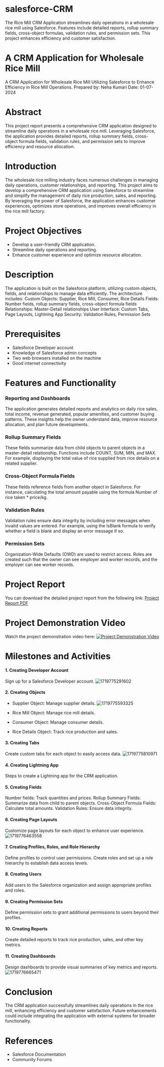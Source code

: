 # salesforce-CRM
The Rice Mill CRM Application streamlines daily operations in a wholesale rice mill using Salesforce. Features include detailed reports, rollup summary fields, cross-object formulas, validation rules, and permission sets. This project enhances efficiency and customer satisfaction.
# A CRM Application for Wholesale Rice Mill
A CRM Application for Wholesale Rice Mill Utilizing Salesforce to Enhance Efficiency in Rice Mill Operations.
Prepared by: Neha Kumari
Date: 01-07-2024
# Abstract
This project report presents a comprehensive CRM application designed to streamline daily operations in a wholesale rice mill. Leveraging Salesforce, the application provides detailed reports, rollup summary fields, cross-object formula fields, validation rules, and permission sets to improve efficiency and resource allocation.
# Introduction
The wholesale rice milling industry faces numerous challenges in managing daily operations, customer relationships, and reporting. This project aims to develop a comprehensive CRM application using Salesforce to streamline and simplify the management of daily rice production, sales, and reporting. By leveraging the power of Salesforce, the application enhances customer experiences, optimizes store operations, and improves overall efficiency in the rice mill factory.
# Project Objectives
- Develop a user-friendly CRM application.
- Streamline daily operations and reporting.
- Enhance customer experience and optimize resource allocation.
# Description
The application is built on the Salesforce platform, utilizing custom objects, fields, and relationships to manage data efficiently. The architecture includes:
Custom Objects: Supplier, Rice Mill, Consumer, Rice Details
Fields: Number fields, rollup summary fields, cross-object formula fields
Relationships: Master-Detail relationships
User Interface: Custom Tabs, Page Layouts, Lightning App
Security: Validation Rules, Permission Sets
# Prerequisites
- Salesforce Developer account
- Knowledge of Salesforce admin concepts
- Two web browsers installed on the machine
- Good internet connectivity
# Features and Functionality
### Reporting and Dashboards
The application generates detailed reports and analytics on daily rice sales, total income, revenue generated, popular amenities, and customer buying patterns. These insights help the owner understand data, improve resource allocation, and plan future developments.
### Rollup Summary Fields
These fields summarize data from child objects to parent objects in a master-detail relationship. Functions include COUNT, SUM, MIN, and MAX. For example, displaying the total value of rice supplied from rice details on a related supplier.
### Cross-Object Formula Fields
These fields reference fields from another object in Salesforce. For instance, calculating the total amount payable using the formula Number of rice taken * price/kg.
### Validation Rules
Validation rules ensure data integrity by including error messages when invalid values are entered. For example, using the IsBlank formula to verify whether a field is blank and display an error message if so.
### Permission Sets
Organization-Wide Defaults (OWD) are used to restrict access. Roles are created such that the owner can see employer and worker records, and the employer can see worker records.
# Project Report
You can download the detailed project report from the following link:
[Project Report PDF](./SI-1567-1719246208.pdf)
# Project Demonstration Video
Watch the project demonstration video here:
[![Project Demonstration Video](https://drive.google.com/file/d/1g1gs6I09ukZ9x_fozGs8hkfjr85UlCQP/view?usp=drive_link)](https://drive.google.com/file/d/1g1gs6I09ukZ9x_fozGs8hkfjr85UlCQP/view?usp=drive_link)


# Milestones and Activities
#### 1. Creating Developer Account
Sign up for a Salesforce Developer account.
![1719775291602](https://github.com/Neha0916/salesforce-CRM/assets/98107526/5cab1451-f38c-4e9f-9bc0-45f28075d262)

#### 2. Creating Objects
- Supplier Object: Manage supplier details.
![1719775593325](https://github.com/Neha0916/salesforce-CRM/assets/98107526/cd308339-36ea-44e4-8642-9ef1a42c64d8)

- Rice Mill Object: Manage rice mill details.
- Consumer Object: Manage consumer details.
- Rice Details Object: Track rice production and sales.
#### 3. Creating Tabs
Create custom tabs for each object to easily access data.
![1719775810971](https://github.com/Neha0916/salesforce-CRM/assets/98107526/27b2b1d0-0af4-4384-898d-6f6a02969644)

#### 4. Creating Lightning App
Steps to create a Lightning app for the CRM application.
#### 5. Creating Fields
Number fields: Track quantities and prices.
Rollup Summary Fields: Summarize data from child to parent objects.
Cross-Object Formula Fields: Calculate total amounts.
Validation Rules: Ensure data integrity.
#### 6. Creating Page Layouts
Customize page layouts for each object to enhance user experience.
![1719776463558](https://github.com/Neha0916/salesforce-CRM/assets/98107526/271daa62-6021-44b3-ba1d-6c1091196c2c)

#### 7. Creating Profiles, Roles, and Role Hierarchy
Define profiles to control user permissions.
Create roles and set up a role hierarchy to establish data access levels.
#### 8. Creating Users
Add users to the Salesforce organization and assign appropriate profiles and roles.
#### 9. Creating Permission Sets
Define permission sets to grant additional permissions to users beyond their profiles.
#### 10. Creating Reports
Create detailed reports to track rice production, sales, and other key metrics.
#### 11. Creating Dashboards
Design dashboards to provide visual summaries of key metrics and reports.
![1719776665471](https://github.com/Neha0916/salesforce-CRM/assets/98107526/8dbe2731-917d-48db-94a8-6e8f27887d72)

# Conclusion
The CRM application successfully streamlines daily operations in the rice mill, enhancing efficiency and customer satisfaction. Future enhancements could include integrating the application with external systems for broader functionality.
# References
- Salesforce Documentation
- Community Forums
